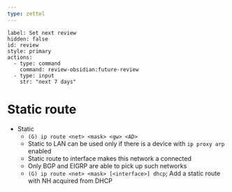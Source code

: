 ```yaml
---
type: zettel
---
```


```meta-bind-button
label: Set next review
hidden: false
id: review
style: primary
actions:
  - type: command
    command: review-obsidian:future-review
  - type: input
    str: "next 7 days"
```

# Static route

- Static
	- `(G) ip route <net> <mask> <gw> <AD>`
	- Static to LAN can be used only if there is a device with `ip proxy arp` enabled
	- Static route to interface makes this network a connected
	- Only BGP and EIGRP are able to pick up such networks
	- `(G) ip route <net> <mask> [<interface>] dhcp`; Add a static route with NH acquired from DHCP

